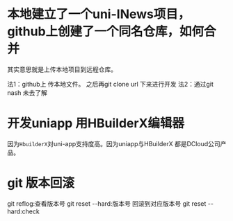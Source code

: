 # 本地建立了一个uni-INews项目，github上创建了一个同名仓库，如何合并
其实意思就是上传本地项目到远程仓库。

法1：github上 传本地文件。 之后再git clone url 下来进行开发
法2：通过git nash 未去了解

# 开发uniapp 用HBuilderX编辑器
因为`HbuilderX`对uni-app支持度高。因为uniapp与HBuilderX 都是DCloud公司产品。

# git 版本回滚
 git reflog:查看版本号
 git reset --hard:版本号  回滚到对应版本号
 git reset --hard:check